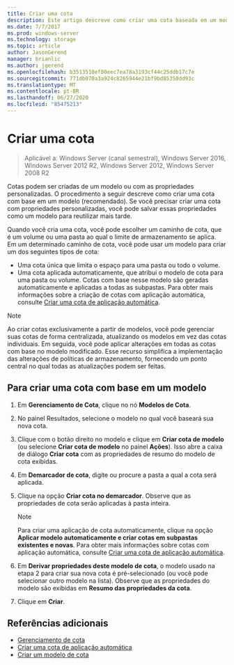 ```yaml
---
title: Criar uma cota
description: Este artigo descreve como criar uma cota baseada em um modelo
ms.date: 7/7/2017
ms.prod: windows-server
ms.technology: storage
ms.topic: article
author: JasonGerend
manager: brianlic
ms.author: jgerend
ms.openlocfilehash: b3513510ef00eec7ea78a3193cf44c25ddb17c7e
ms.sourcegitcommit: 771db070a3a924c8265944e21bf9bd85350dd93c
ms.translationtype: MT
ms.contentlocale: pt-BR
ms.lasthandoff: 06/27/2020
ms.locfileid: "85475213"
---
```

# <a name="create-a-quota"></a>Criar uma cota

> Aplicável a: Windows Server (canal semestral), Windows Server 2016, Windows Server 2012 R2, Windows Server 2012, Windows Server 2008 R2

Cotas podem ser criadas de um modelo ou com as propriedades personalizadas. O procedimento a seguir descreve como criar uma cota com base em um modelo (recomendado). Se você precisar criar uma cota com propriedades personalizadas, você pode salvar essas propriedades como um modelo para reutilizar mais tarde.

Quando você cria uma cota, você pode escolher um caminho de cota, que é um volume ou uma pasta ao qual o limite de armazenamento se aplica. Em um determinado caminho de cota, você pode usar um modelo para criar um dos seguintes tipos de cota:

-   Uma cota única que limita o espaço para uma pasta ou todo o volume.
-   Uma cota aplicada automaticamente, que atribui o modelo de cota para uma pasta ou volume. Cotas com base nesse modelo são geradas automaticamente e aplicadas a todas as subpastas. Para obter mais informações sobre a criação de cotas com aplicação automática, consulte [Criar uma cota de aplicação automática](create-auto-apply-quota.md).


> [!Note]
> Ao criar cotas exclusivamente a partir de modelos, você pode gerenciar suas cotas de forma centralizada, atualizando os modelos em vez das cotas individuais. Em seguida, você pode aplicar alterações em todas as cotas com base no modelo modificado. Esse recurso simplifica a implementação das alterações de políticas de armazenamento, fornecendo um ponto central no qual todas as atualizações podem ser feitas.

## <a name="to-create-a-quota-that-is-based-on-a-template"></a>Para criar uma cota com base em um modelo

1.  Em **Gerenciamento de Cota**, clique no nó **Modelos de Cota**.

2.  No painel Resultados, selecione o modelo no qual você baseará sua nova cota.

3.  Clique com o botão direito no modelo e clique em **Criar cota de modelo** (ou selecione **Criar cota de modelo** no painel **Ações**). Isso abre a caixa de diálogo **Criar cota** com as propriedades de resumo do modelo de cota exibidas.

4.  Em **Demarcador de cota**, digite ou procure a pasta a qual a cota será aplicada.

5.  Clique na opção **Criar cota no demarcador**. Observe que as propriedades de cota serão aplicadas à pasta inteira.

     > [!Note]
     > Para criar uma aplicação de cota automaticamente, clique na opção **Aplicar modelo automaticamente e criar cotas em subpastas existentes e novas**. Para obter mais informações sobre cotas com aplicação automática, consulte [Criar uma cota de aplicação automática](create-auto-apply-quota.md).

6.  Em **Derivar propriedades deste modelo de cota**, o modelo usado na etapa 2 para criar sua nova cota é pré-selecionado (ou você pode selecionar outro modelo na lista). Observe que as propriedades do modelo são exibidas em **Resumo das propriedades da cota**.

7.  Clique em **Criar**.

## <a name="additional-references"></a>Referências adicionais

-   [Gerenciamento de cota](quota-management.md)
-   [Criar uma cota de aplicação automática](create-auto-apply-quota.md)
-   [Criar um modelo de cota](create-quota-template.md)


